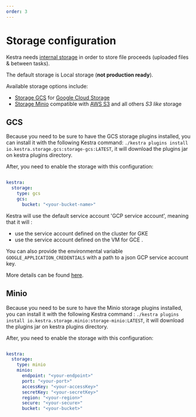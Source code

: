 ```yaml
---
order: 3
---
```


# Storage configuration

Kestra needs [internal storage](../../../architecture#storage) in order to store file proceeds (uploaded files & between tasks). 

The default storage is Local storage (**not production ready**).

Available storage options include:
- [Storage GCS](#gcs) for [Google Cloud Storage](https://cloud.google.com/storage)
- [Storage Minio](#minio) compatible with [AWS S3](https://aws.amazon.com/s3/) and all others *S3 like* storage

## GCS
Because you need to be sure to have the GCS storage plugins installed, you can install it with the following Kestra command: 
`./kestra plugins install io.kestra.storage.gcs:storage-gcs:LATEST`, it will download the plugins jar on kestra plugins directory.

After, you need to enable the storage with this configuration: 

```yaml

kestra:
  storage:
    type: gcs
    gcs:
      bucket: "<your-bucket-name>"
```

Kestra will use the default service account 'GCP service account', meaning that it will :
- use the service account defined on the cluster for GKE 
- use the service account defined on the VM for GCE .

You can also provide the environmental variable `GOOGLE_APPLICATION_CREDENTIALS` with a path to a json GCP service account key. 

More details can be found [here](https://cloud.google.com/docs/authentication/production).

## Minio

Because you need to be sure to have the Minio storage plugins installed, you can install it with the following Kestra command :
`./kestra plugins install io.kestra.storage.minio:storage-minio:LATEST`, it will download the plugins jar on kestra plugins directory.

After, you need to enable the storage with this configuration:

```yaml

kestra:
  storage:
    type: minio
    minio:
      endpoint: "<your-endpoint>"
      port: "<your-port>"
      accessKey: "<your-accessKey>"
      secretKey: "<your-secretKey>"
      region: "<your-region>"
      secure: "<your-secure>"
      bucket: "<your-bucket>"
```

